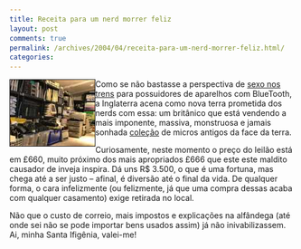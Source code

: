 ```yaml
---
title: Receita para um nerd morrer feliz
layout: post
comments: true
permalink: /archives/2004/04/receita-para-um-nerd-morrer-feliz.html/
categories:
---
```

<img src="/img/blig/microsuk.jpg" border=1 alt="aiminhanossasinhorameupadimciço - zilhões de micros antigos" align="left">Como se não bastasse a perspectiva de <a href="200403.html#post_20040324">sexo nos trens</a> para possuidores de aparelhos com BlueTooth, a Inglaterra acena como nova terra prometida dos nerds com essa: um britânico que está vendendo a mais imponente, massiva, monstruosa e jamais sonhada <a href="http://cgi.ebay.co.uk/ws/eBayISAPI.dll?ViewItem&#038;item=4124299434" >coleção</a> de micros antigos da face da terra.

Curiosamente, neste momento o preço do leilão está em £660, muito próximo dos mais apropriados £666 que este este maldito causador de inveja inspira. Dá uns R$ 3.500, o que é uma fortuna, mas chega até a ser justo &#8211; afinal, é diversão até o final da vida. De qualquer forma, o cara infelizmente (ou felizmente, já que uma compra dessas acaba com qualquer casamento) exige retirada no local.

Não que o custo de correio, mais impostos e explicações na alfândega (até onde sei não se pode importar bens usados assim) já não inivabilizassem. Ai, minha Santa Ifigênia, valei-me!

